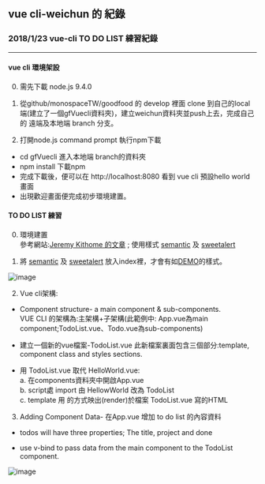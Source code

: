## vue cli-weichun 的 紀錄

### 2018/1/23 vue-cli TO DO LIST 練習紀錄 

***

#### vue cli 環境架設

0. 需先下載 node.js 9.4.0

1. 從github/monospaceTW/goodfood 的 develop 裡面 clone 到自己的local端(建立了一個gfVuecli資料夾)，建立weichun資料夾並push上去，完成自己的 遠端及本地端 branch 分支。

2. 打開node.js command prompt 執行npm下載
- cd gfVuecli 進入本地端 branch的資料夾
- npm install 下載npm
- 完成下載後，便可以在 http://localhost:8080 看到 vue cli 預設hello world 畫面
- 出現歡迎畫面便完成初步環境建置。 

#### TO DO LIST 練習

0. 環境建置  
參考網站:[Jeremy Kithome 的文章](https://scotch.io/tutorials/build-a-to-do-app-with-vue-js-2) ; 
使用樣式 [semantic](https://semantic-ui.com/) 及 [sweetalert](https://sweetalert.js.org/)

1. 將 [semantic](https://semantic-ui.com/) 及 [sweetalert](https://sweetalert.js.org/) 放入index裡，才會有如[DEMO](https://todo-vue.herokuapp.com/)的樣式。


![image](../imgs/style.png)

2. Vue cli架構:

- Component structure- a main component & sub-components. <br>
VUE CLI 的架構為:主架構+子架構(此範例中: App.vue為main component;TodoList.vue、Todo.vue為sub-components)

- 建立一個新的vue檔案-TodoList.vue 此新檔案裏面包含三個部分:template, component class and styles sections.

- 用 TodoList.vue 取代 HelloWorld.vue: <br>
  a. 在components資料夾中開啟App.vue <br>
  b. script處 import 由 HellowWorld 改為 TodoList <br>
  c. template 用 <todo-list></todo-list>的方式映出(render)於檔案 TodoList.vue 寫的HTML 

3. Adding Component Data- 在App.vue 增加 to do list 的內容資料

- todos will have three properties; The title, project and done

- use v-bind  to pass data from the main component to the TodoList component. <todo-list v-bind:todos="todos"></todo-list>


![image](../imgs/style.png)

